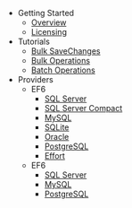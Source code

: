 - Getting Started
   - [Overview](overview.md)
   - [Licensing](licensing.md)
- Tutorials
   - [Bulk SaveChanges](tutorial-bulk-savechanges.md)
   - [Bulk Operations](tutorial-bulk-operations.md)
   - [Batch Operations](tutorial-batch-operations.md)
- Providers
   - EF6
      - [SQL Server](providers/ef6/sql-server-provider.md)
      - [SQL Server Compact](providers/ef6/sql-server-compact-provider.md)
      - [MySQL](providers/ef6/my-sql-provider.md)
      - [SQLite](providers/ef6/sqlite-provider.md)
      - [Oracle](providers/ef6/oracle-provider.md)
      - [PostgreSQL](providers/ef6/postgresql-provider.md)
      - [Effort](providers/ef6/effort-provider.md)
   - EF6
      - [SQL Server](providers/efcore/sql-server-provider.md)
      - [MySQL](providers/efcore/mysql-provider.md)
      - [PostgreSQL](providers/efcore/postgresql-provider.md)
